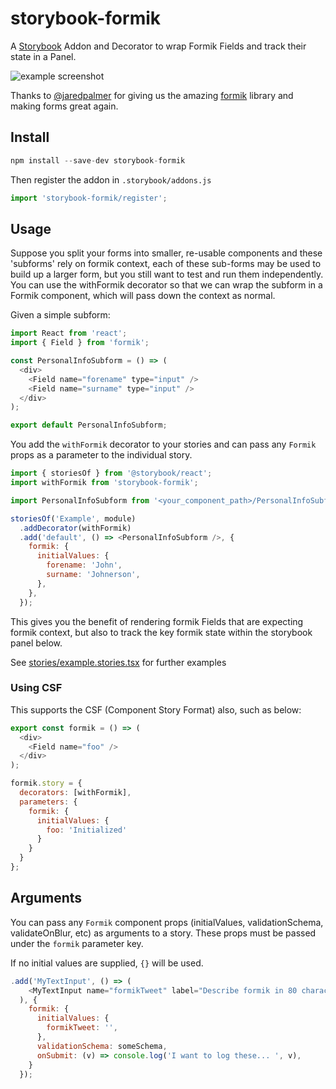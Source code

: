 # storybook-formik

A [Storybook](https://storybook.js.org/) Addon and Decorator to wrap Formik Fields and track their state in a Panel.

![example screenshot](https://user-images.githubusercontent.com/12024258/70381969-9c13b400-194b-11ea-8444-582933bf30f5.png)

Thanks to [@jaredpalmer](https://jaredpalmer.com/) for giving us the amazing [formik](https://github.com/jaredpalmer/formik) library and making forms great again.

## Install

```js
npm install --save-dev storybook-formik
```

Then register the addon in `.storybook/addons.js`

```js
import 'storybook-formik/register';
```

## Usage

Suppose you split your forms into smaller, re-usable components and these 'subforms' rely on formik context, each of these
sub-forms may be used to build up a larger form, but you still want to test and run them independently. You can use the withFormik
decorator so that we can wrap the subform in a Formik component, which will pass down the context as normal.

Given a simple subform:

```js
import React from 'react';
import { Field } from 'formik';

const PersonalInfoSubform = () => (
  <div>
    <Field name="forename" type="input" />
    <Field name="surname" type="input" />
  </div>
);

export default PersonalInfoSubform;
```

You add the `withFormik` decorator to your stories and can pass any `Formik` props as a parameter to the individual story.

```js
import { storiesOf } from '@storybook/react';
import withFormik from 'storybook-formik';

import PersonalInfoSubform from '<your_component_path>/PersonalInfoSubform';

storiesOf('Example', module)
  .addDecorator(withFormik)
  .add('default', () => <PersonalInfoSubform />, {
    formik: {
      initialValues: {
        forename: 'John',
        surname: 'Johnerson',
      },
    },
  });
```

This gives you the benefit of rendering formik Fields that are expecting formik context, but also to track the key formik state
within the storybook panel below.

See [stories/example.stories.tsx](https://github.com/bhishp/storybook-formik/blob/master/stories/example.stories.tsx) for further examples

### Using CSF

This supports the CSF (Component Story Format) also, such as below:

```js
export const formik = () => (
  <div>
    <Field name="foo" />
  </div>
);

formik.story = {
  decorators: [withFormik],
  parameters: {
    formik: {
      initialValues: {
        foo: 'Initialized'
      }
    }
  }
};
```

## Arguments

You can pass any `Formik` component props (initialValues, validationSchema, validateOnBlur, etc) as arguments to a story.
These props must be passed under the `formik` parameter key.

If no initial values are supplied, `{}` will be used.

```js
.add('MyTextInput', () => (
    <MyTextInput name="formikTweet" label="Describe formik in 80 characters" placeholder="I love formik because..." />
  ), {
    formik: {
      initialValues: {
        formikTweet: '',
      },
      validationSchema: someSchema,
      onSubmit: (v) => console.log('I want to log these... ', v),
    }
  });
```
